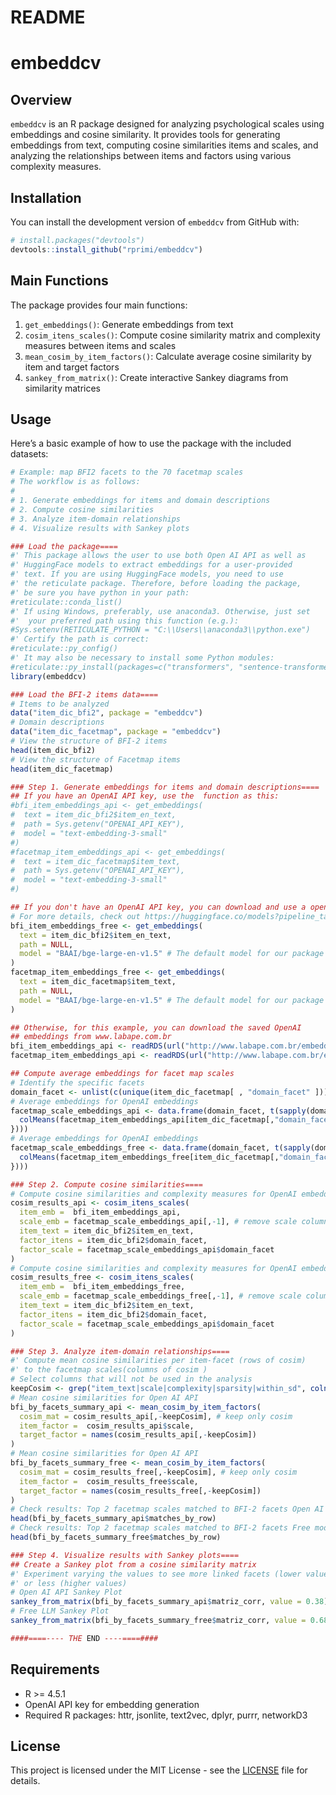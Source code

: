 # README


# embeddcv

## Overview

`embeddcv` is an R package designed for analyzing psychological scales
using embeddings and cosine similarity. It provides tools for generating
embeddings from text, computing cosine similarities items and scales,
and analyzing the relationships between items and factors using various
complexity measures.

## Installation

You can install the development version of `embeddcv` from GitHub with:

``` r
# install.packages("devtools")
devtools::install_github("rprimi/embeddcv")
```

## Main Functions

The package provides four main functions:

1.  `get_embeddings()`: Generate embeddings from text
2.  `cosim_itens_scales()`: Compute cosine similarity matrix and
    complexity measures between items and scales
3.  `mean_cosim_by_item_factors()`: Calculate average cosine similarity
    by item and target factors
4.  `sankey_from_matrix()`: Create interactive Sankey diagrams from
    similarity matrices

## Usage

Here’s a basic example of how to use the package with the included
datasets:

``` r
# Example: map BFI2 facets to the 70 facetmap scales
# The workflow is as follows:
#
# 1. Generate embeddings for items and domain descriptions
# 2. Compute cosine similarities
# 3. Analyze item-domain relationships
# 4. Visualize results with Sankey plots

### Load the package====
#' This package allows the user to use both Open AI API as well as
#' HuggingFace models to extract embeddings for a user-provided
#' text. If you are using HuggingFace models, you need to use
#' the reticulate package. Therefore, before loading the package,
#' be sure you have python in your path:
#reticulate::conda_list()
#' If using Windows, preferably, use anaconda3. Otherwise, just set
#'  your preferred path using this function (e.g.):
#Sys.setenv(RETICULATE_PYTHON = "C:\\Users\\anaconda3\\python.exe")
#' Certify the path is correct:
#reticulate::py_config()
#' It may also be necessary to install some Python modules:
#reticulate::py_install(packages=c("transformers", "sentence-transformers", "compiler"), pip = TRUE)
library(embeddcv)

### Load the BFI-2 items data====
# Items to be analyzed
data("item_dic_bfi2", package = "embeddcv")
# Domain descriptions
data("item_dic_facetmap", package = "embeddcv")
# View the structure of BFI-2 items
head(item_dic_bfi2)
# View the structure of Facetmap items
head(item_dic_facetmap)

### Step 1. Generate embeddings for items and domain descriptions====
## If you have an OpenAI API key, use the  function as this:
#bfi_item_embeddings_api <- get_embeddings(
#  text = item_dic_bfi2$item_en_text,
#  path = Sys.getenv("OPENAI_API_KEY"),
#  model = "text-embedding-3-small"
#)
#facetmap_item_embeddings_api <- get_embeddings(
#  text = item_dic_facetmap$item_text,
#  path = Sys.getenv("OPENAI_API_KEY"),
#  model = "text-embedding-3-small"
#)

## If you don't have an OpenAI API key, you can download and use a open LLM
# For more details, check out https://huggingface.co/models?pipeline_tag=feature-extraction
bfi_item_embeddings_free <- get_embeddings(
  text = item_dic_bfi2$item_en_text,
  path = NULL,
  model = "BAAI/bge-large-en-v1.5" # The default model for our package
)
facetmap_item_embeddings_free <- get_embeddings(
  text = item_dic_facetmap$item_text,
  path = NULL,
  model = "BAAI/bge-large-en-v1.5" # The default model for our package
)

## Otherwise, for this example, you can download the saved OpenAI
## embeddings from www.labape.com.br
bfi_item_embeddings_api <- readRDS(url("http://www.labape.com.br/embeddcv/bfi_item_embeddings.RDS"))
facetmap_item_embeddings_api <- readRDS(url("http://www.labape.com.br/embeddcv/facetmap_item_embeddings.RDS"))

## Compute average embeddings for facet map scales
# Identify the specific facets
domain_facet <- unlist(c(unique(item_dic_facetmap[ , "domain_facet" ])))
# Average embeddings for OpenAI embeddings
facetmap_scale_embeddings_api <- data.frame(domain_facet, t(sapply(domain_facet, function(g) {
  colMeans(facetmap_item_embeddings_api[item_dic_facetmap[,"domain_facet"]==g,])
})))
# Average embeddings for OpenAI embeddings
facetmap_scale_embeddings_free <- data.frame(domain_facet, t(sapply(domain_facet, function(g) {
  colMeans(facetmap_item_embeddings_free[item_dic_facetmap[,"domain_facet"]==g,])
})))

### Step 2. Compute cosine similarities====
# Compute cosine similarities and complexity measures for OpenAI embeddings
cosim_results_api <- cosim_itens_scales(
  item_emb =  bfi_item_embeddings_api,
  scale_emb = facetmap_scale_embeddings_api[,-1], # remove scale column, keep only embeddings
  item_text = item_dic_bfi2$item_en_text,
  factor_itens = item_dic_bfi2$domain_facet,
  factor_scale = facetmap_scale_embeddings_api$domain_facet
)
# Compute cosine similarities and complexity measures for OpenAI embeddings
cosim_results_free <- cosim_itens_scales(
  item_emb =  bfi_item_embeddings_free,
  scale_emb = facetmap_scale_embeddings_free[,-1], # remove scale column, keep only embeddings
  item_text = item_dic_bfi2$item_en_text,
  factor_itens = item_dic_bfi2$domain_facet,
  factor_scale = facetmap_scale_embeddings_api$domain_facet
)

### Step 3. Analyze item-domain relationships====
#' Compute mean cosine similarities per item-facet (rows of cosim)
#' to the facetmap scales(columns of cosim )
# Select columns that will not be used in the analysis
keepCosim <- grep("item_text|scale|complexity|sparsity|within_sd", colnames(cosim_results_free))
# Mean cosine similarities for Open AI API
bfi_by_facets_summary_api <- mean_cosim_by_item_factors(
  cosim_mat = cosim_results_api[,-keepCosim], # keep only cosim
  item_factor =  cosim_results_api$scale,
  target_factor = names(cosim_results_api[,-keepCosim])
)
# Mean cosine similarities for Open AI API
bfi_by_facets_summary_free <- mean_cosim_by_item_factors(
  cosim_mat = cosim_results_free[,-keepCosim], # keep only cosim
  item_factor =  cosim_results_free$scale,
  target_factor = names(cosim_results_free[,-keepCosim])
)
# Check results: Top 2 facetmap scales matched to BFI-2 facets Open AI API
head(bfi_by_facets_summary_api$matches_by_row)
# Check results: Top 2 facetmap scales matched to BFI-2 facets Free model
head(bfi_by_facets_summary_free$matches_by_row)

### Step 4. Visualize results with Sankey plots====
## Create a Sankey plot from a cosine similarity matrix
#' Experiment varying the values to see more linked facets (lower values)
#' or less (higher values)
# Open AI API Sankey Plot
sankey_from_matrix(bfi_by_facets_summary_api$matriz_corr, value = 0.38)
# Free LLM Sankey Plot
sankey_from_matrix(bfi_by_facets_summary_free$matriz_corr, value = 0.68)

####====---- THE END ----====####
```


## Requirements

- R \>= 4.5.1
- OpenAI API key for embedding generation
- Required R packages: httr, jsonlite, text2vec, dplyr, purrr, networkD3

## License

This project is licensed under the MIT License - see the
[LICENSE](LICENSE) file for details.
